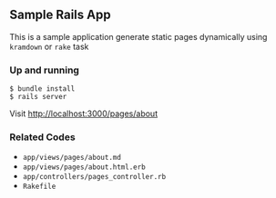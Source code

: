 ## Sample Rails App

This is a sample application generate static pages dynamically using `kramdown`
or `rake` task

### Up and running

```
$ bundle install
$ rails server
```

Visit [http://localhost:3000/pages/about](http://localhost:3000/pages/about)

### Related Codes

- `app/views/pages/about.md`
- `app/views/pages/about.html.erb`
- `app/controllers/pages_controller.rb`
- `Rakefile`
